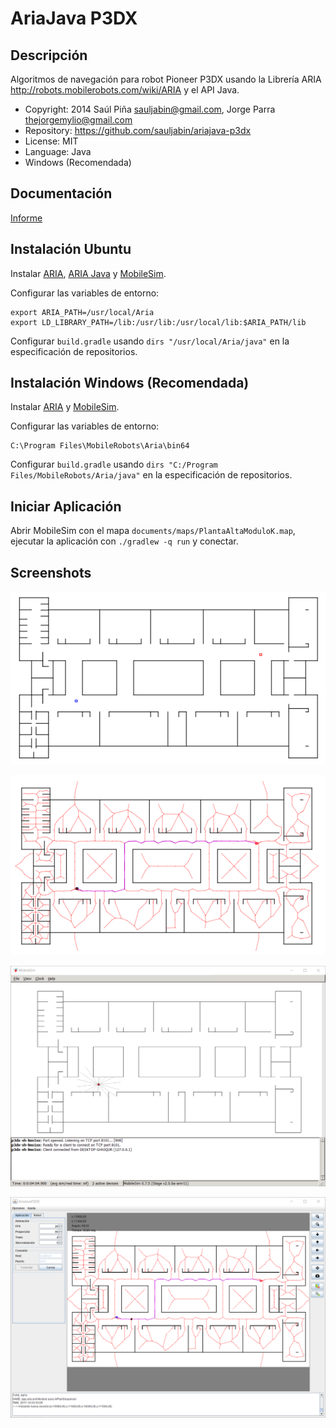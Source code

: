 AriaJava P3DX
=============

Descripción
-----------
Algoritmos de navegación para robot Pioneer P3DX usando la Librería ARIA http://robots.mobilerobots.com/wiki/ARIA y el API Java.

- Copyright: 2014 Saúl Piña <sauljabin@gmail.com>, Jorge Parra <thejorgemylio@gmail.com>
- Repository: https://github.com/sauljabin/ariajava-p3dx
- License: MIT
- Language: Java
- Windows (Recomendada)

Documentación
-------------
[Informe](documents/informe/articulo.pdf)

Instalación Ubuntu
------------------

Instalar [ARIA](http://robots.mobilerobots.com/wiki/ARIA), [ARIA Java](http://robots.mobilerobots.com/wiki/ARIA) y [MobileSim](http://robots.mobilerobots.com/wiki/MobileSim).

Configurar las variables de entorno:

```
export ARIA_PATH=/usr/local/Aria
export LD_LIBRARY_PATH=/lib:/usr/lib:/usr/local/lib:$ARIA_PATH/lib
```

Configurar `build.gradle` usando `dirs "/usr/local/Aria/java"` en la especificación de repositorios.

Instalación Windows (Recomendada)
---------------------------------

Instalar [ARIA](http://robots.mobilerobots.com/wiki/ARIA) y [MobileSim](http://robots.mobilerobots.com/wiki/MobileSim).

Configurar las variables de entorno:

```
C:\Program Files\MobileRobots\Aria\bin64
```

Configurar `build.gradle` usando `dirs "C:/Program Files/MobileRobots/Aria/java"` en la especificación de repositorios.

Iniciar Aplicación
------------------

Abrir MobileSim con el mapa `documents/maps/PlantaAltaModuloK.map`,
ejecutar la aplicación con `./gradlew -q run` y conectar.

Screenshots
------------
![](documents/screenshots/screenshot-1.png)

![](documents/screenshots/screenshot-2.png)

![](documents/screenshots/screenshot-3.png)

![](documents/screenshots/screenshot-4.png)
